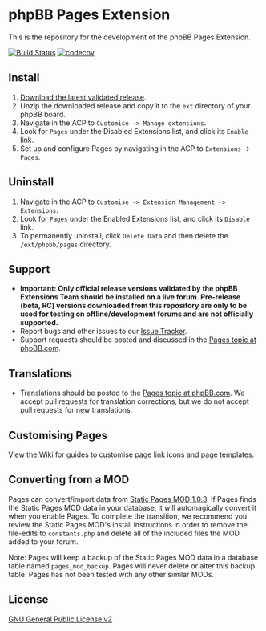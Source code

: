 # phpBB Pages Extension

This is the repository for the development of the phpBB Pages Extension.

[![Build Status](https://github.com/phpbb-extensions/pages/workflows/Tests/badge.svg)](https://github.com/phpbb-extensions/pages/actions)
[![codecov](https://codecov.io/gh/phpbb-extensions/pages/graph/badge.svg?token=rorlx9l6gs)](https://codecov.io/gh/phpbb-extensions/pages)

## Install

1. [Download the latest validated release](https://www.phpbb.com/customise/db/extension/pages/).
2. Unzip the downloaded release and copy it to the `ext` directory of your phpBB board.
3. Navigate in the ACP to `Customise -> Manage extensions`.
4. Look for `Pages` under the Disabled Extensions list, and click its `Enable` link.
5. Set up and configure Pages by navigating in the ACP to `Extensions` -> `Pages`.

## Uninstall

1. Navigate in the ACP to `Customise -> Extension Management -> Extensions`.
2. Look for `Pages` under the Enabled Extensions list, and click its `Disable` link.
3. To permanently uninstall, click `Delete Data` and then delete the `/ext/phpbb/pages` directory.

## Support

* **Important: Only official release versions validated by the phpBB Extensions Team should be installed on a live forum. Pre-release (beta, RC) versions downloaded from this repository are only to be used for testing on offline/development forums and are not officially supported.**
* Report bugs and other issues to our [Issue Tracker](https://github.com/phpbb-extensions/pages/issues).
* Support requests should be posted and discussed in the [Pages topic at phpBB.com](https://www.phpbb.com/customise/db/extension/pages/support).

## Translations

* Translations should be posted to the [Pages topic at phpBB.com](https://www.phpbb.com/customise/db/extension/pages/support/topic/130741). We accept pull requests for translation corrections, but we do not accept pull requests for new translations.

## Customising Pages

[View the Wiki](https://github.com/phpbb-extensions/pages/wiki/Customising-Pages) for guides to customise page link icons and page templates.

## Converting from a MOD

Pages can convert/import data from [Static Pages MOD 1.0.3](https://www.phpbb.com/customise/db/mod/static_pages). If Pages finds the Static Pages MOD data in your database, it will automagically convert it when you enable Pages. To complete the transition, we recommend you review the Static Pages MOD's install instructions in order to remove the file-edits to `constants.php` and delete all of the included files the MOD added to your forum.

Note: Pages will keep a backup of the Static Pages MOD data in a database table named `pages_mod_backup`. Pages will never delete or alter this backup table. Pages has not been tested with any other similar MODs.

## License
[GNU General Public License v2](https://opensource.org/licenses/GPL-2.0)
